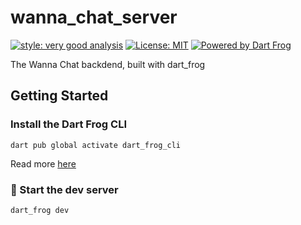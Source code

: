 # wanna_chat_server

[![style: very good analysis][very_good_analysis_badge]][very_good_analysis_link]
[![License: MIT][license_badge]][license_link]
[![Powered by Dart Frog](https://img.shields.io/endpoint?url=https://tinyurl.com/dartfrog-badge)](https://dartfrog.vgv.dev)

The Wanna Chat backdend, built with dart_frog

## Getting Started

### Install the Dart Frog CLI
`dart pub global activate dart_frog_cli`

Read more [here](https://dartfrog.vgv.dev/docs/overview#quick-start-guide)

### 🏁 Start the dev server
```dart_frog dev```



[license_badge]: https://img.shields.io/badge/license-MIT-blue.svg
[license_link]: https://opensource.org/licenses/MIT
[very_good_analysis_badge]: https://img.shields.io/badge/style-very_good_analysis-B22C89.svg
[very_good_analysis_link]: https://pub.dev/packages/very_good_analysis